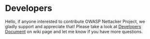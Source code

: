 Developers
==========
Hello, if anyone interested to contribute OWASP Nettacker Project, we gladly support and appreciate that! Please take a look at [Developers Document](https://github.com/zdresearch/OWASP-Nettacker/wiki/Developers) on wiki page and let me know if you have more questions.
